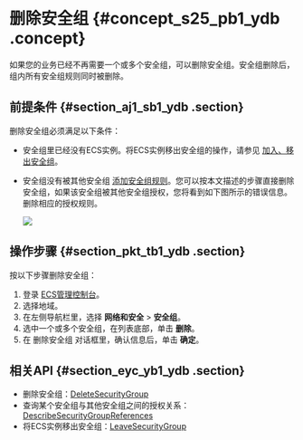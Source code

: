 # 删除安全组 {#concept_s25_pb1_ydb .concept}

如果您的业务已经不再需要一个或多个安全组，可以删除安全组。安全组删除后，组内所有安全组规则同时被删除。

## 前提条件 {#section_aj1_sb1_ydb .section}

删除安全组必须满足以下条件：

-   安全组里已经没有ECS实例。将ECS实例移出安全组的操作，请参见 [加入、移出安全组](cn.zh-CN/用户指南/实例/加入、移出安全组.md#)。
-   安全组没有被其他安全组 [添加安全组规则](cn.zh-CN/用户指南/安全组/添加安全组规则.md#)。您可以按本文描述的步骤直接删除安全组，如果该安全组被其他安全组授权，您将看到如下图所示的错误信息。删除相应的授权规则。

    ![](http://static-aliyun-doc.oss-cn-hangzhou.aliyuncs.com/assets/img/9723/4661_zh-CN.png)


## 操作步骤 {#section_pkt_tb1_ydb .section}

按以下步骤删除安全组：

1.  登录 [ECS管理控制台](https://ecs.console.aliyun.com/#/home)。
2.  选择地域。
3.  在左侧导航栏里，选择 **网络和安全** \> **安全组**。
4.  选中一个或多个安全组，在列表底部，单击 **删除**。
5.  在 删除安全组 对话框里，确认信息后，单击 **确定**。

## 相关API {#section_eyc_yb1_ydb .section}

-   删除安全组：[DeleteSecurityGroup](../cn.zh-CN/API参考/安全组/DeleteSecurityGroup.md#)
-   查询某个安全组与其他安全组之间的授权关系：[DescribeSecurityGroupReferences](../cn.zh-CN/API参考/安全组/DescribeSecurityGroupReferences.md#)
-   将ECS实例移出安全组：[LeaveSecurityGroup](../cn.zh-CN/API参考/安全组/LeaveSecurityGroup.md#)

